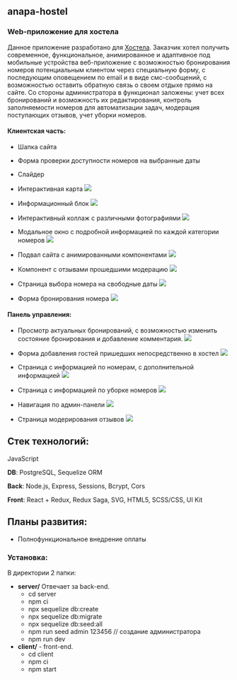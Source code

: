 ## anapa-hostel
### Web-приложение для хостела

Данное приложение разработано для [Хостела](https://vk.com/gostevoy_dom_b). Заказчик хотел получить современное, функциональное, анимированное и адаптивное под мобильные устройства веб-приложение с возможностью бронирования номеров потенциальным клиентом через специальную форму, с последующим оповещением по email и в виде смс-сообщений, с возможностью оставить обратную связь о своем отдыхе прямо на сайте. Со стороны администратора в функционал заложены: учет всех бронирований и возможность их редактирования, контроль заполняемости номеров для автоматизации задач, модерация поступающих отзывов, учет уборки номеров.

#### Клиентская часть:
- Шапка сайта
- Форма проверки доступности номеров на выбранные даты
- Слайдер
- Интерактивная карта 
![](/readme/header_booking_map.png)

- Информационный блок
![](/readme/info_why.png)

- Интерактивный коллаж с различными фотографиями
![](/readme/photo.png)

- Модальное окно с подробной информацией по каждой категории номеров
![](/readme/modal.png)

- Подвал сайта с анимированными компонентами
![](/readme/header.png)

- Компонент с отзывами прошедшими модерацию
![](/readme/reviewsr.png)

- Страница выбора номера на свободные даты
![](/readme/search.png)

- Форма бронирования номера
![](/readme/boocking_form.png)

#### Панель управления:
- Просмотр актуальных бронирований, с возможностью изменить состояние бронирования и добавление комментария.
![](/readme/admin_main_page.png)

- Форма добавления гостей пришедших непосредственно в хостел
![](/readme/admin_form.png)

- Cтраница с информацией по номерам, с дополнительной информацией
![](/readme/rooms.png)

- Cтраница с информацией по уборке номеров
![](/readme/cleaning.png)

- Навигация по админ-панели
![](/readme/navigation.png)

- Cтраница модерирования отзывов
![](/readme/admin_review.png)

## Стек технологий:
JavaScript

**DB**: PostgreSQL, Sequelize ORM

**Back**: Node.js, Express, Sessions, Bcrypt, Cors

**Front**: React + Redux, Redux Saga, SVG, HTML5, SCSS/CSS, UI Kit


## Планы развития:
* Полнофункциональное внедрение оплаты


### Установка:
В директории 2 папки:
* **server/** Отвечает за back-end. 
   * cd server
   * npm ci
   * npx sequelize db:create
   * npx sequelize db:migrate
   * npx sequelize db:seed:all
   * npm run seed admin 123456 // создание администратора
   * npm run dev
* **client/** - front-end. 
   * cd client 
   * npm ci
   * npm start
